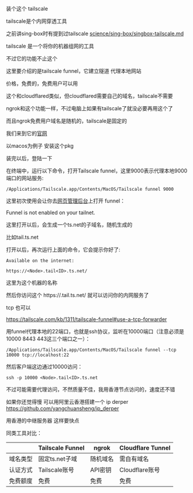 装个这个 tailscale

tailscale是个内网穿透工具

之前讲sing-box时有提到过tailscale [science/sing-box/singbox-tailscale.md](../science/sing-box/singbox-tailscale.md)

tailscale 是一个将你的机器组网的工具

不过它的功能不止这个

这里要介绍的是tailscale funnel，它建立隧道 代理本地网站

价格，免费的，免费用户可以用

这个和cloudflared类似，但cloudflared需要自己的域名，tailscale不需要

ngrok和这个功能一样，不过电脑上如果有tailscale了就没必要再用这个了

而且ngrok免费用户域名是随机的，tailscale是固定的

我们来到它的[官网](https://tailscale.com/download)

以macos为例子 安装这个pkg

装完以后，登陆一下

在终端中，运行以下命令，打开Tailscale funnel，这里9000表示代理本地9000端口的网站服务:

    /Applications/Tailscale.app/Contents/MacOS/Tailscale funnel 9000


这里初次使用会让你去[网页管理后台](https://login.tailscale.com/f/funnel)上打开 funnel：

Funnel is not enabled on your tailnet.

这里打开以后，会生成一个ts.net的子域名，随机生成的

比如tail<ID>.ts.net

打开以后，再次运行上面的命令，它会提示你好了:

```
Available on the internet:

https://<Node>.tail<ID>.ts.net/
```

这里<Node>为这个机器的名称

然后你访问这个 https://<Node>.tail<ID>.ts.net/ 就可以访问你的内网服务了

tcp 也可以

https://tailscale.com/kb/1311/tailscale-funnel#use-a-tcp-forwarder

用funnel代理本地的22端口，也就是ssh协议，监听在10000端口（注意必须是10000 8443 443这三个端口之一）：

    /Applications/Tailscale.app/Contents/MacOS/Tailscale funnel --tcp 10000 tcp://localhost:22

然后客户端这边通过10000访问：

    ssh -p 10000 <Node>.tail<ID>.ts.net

不过可能需要代理访问，不然质量不佳，我用香港节点访问的，速度还不错

如果你还觉得慢 可以用阿里云香港搭建一个 ip derper https://github.com/yangchuansheng/ip_derper

用香港的中继服务器 这样要快点

同类工具对比：

|               | Tailscale Funnel | ngrok    | Cloudflare Tunnel|
|---------------|------------------|----------|-------------------|
|域名类型       | 固定ts.net子域   | 随机域名 | 需自有域名|
|认证方式       | Tailscale账号    | API密钥  | Cloudflare账号|
|免费额度       | 免费             | 免费     | 免费|
